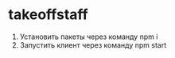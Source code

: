 # takeoffstaff

1. Установить пакеты через команду npm i
2. Запустить клиент через команду npm start
